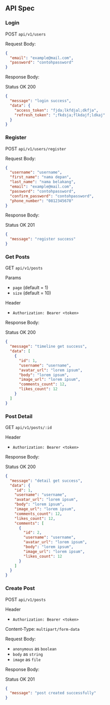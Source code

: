 ## API Spec

### Login

POST `api/v1/users`

Request Body:

```json
{
  "email": "example@mail.com",
  "password": "contohpassword"
}
```

Response Body:

Status OK 200

```json
{
  "message": "login success",
  "data": {
    "access_token": "fjda;lkfdjal;dkfja",
    "refresh_token": ";fkdsja;flkdajf;ldkaj"
  }
}
```

### Register

POST `api/v1/users/register`

Request Body:

```json
{
  "username": "username",
  "first_name": "nama depan",
  "last_name": "nama belakang",
  "email": "example@mail.com",
  "password": "contohpassword",
  "confirm_password": "contohpassword",
  "phone_number": "0812345678"
}
```

Response Body:

Status OK 201

```json
{
  "message": "register success"
}
```

### Get Posts

GET `api/v1/posts`

Params

- `page` (default = 1)
- `size` (default = 10)

Header

- `Authorization: Bearer <token>`

Response Body:

Status OK 200

```json
{
  "message": "timeline get success",
  "data": [
    {
      "id": 1,
      "username": "username",
      "avatar_url": "lorem ipsum",
      "body": "lorem ipsum",
      "image_url": "lorem ipsum",
      "comments_count": 12, 
      "likes_count": 12
    }
  ]
}
```

### Post Detail

GET `api/v1/posts/:id`

Header

- `Authorization: Bearer <token>`

Response Body:

Status OK 200

```json
{
  "message": "detail get success",
  "data": {
    "id": 1,
    "username": "username",
    "avatar_url": "lorem ipsum",
    "body": "lorem ipsum",
    "image_url": "lorem ipsum",
    "comments_count": 12,
    "likes_count": 12,
    "comments": [
      {
        "id": 2,
        "username": "username",
        "avatar_url": "lorem ipsum",
        "body": "lorem ipsum",
        "image_url": "lorem ipsum",
        "likes_count": 12
      }
    ]
  }
}
```

### Create Post

POST `api/v1/posts`

Header

- `Authorization: Bearer <token>`

Content-Type: `multipart/form-data`

Request Body:

- `anonymous` as `boolean`
- `body` as `string`
- `image` as `file`

Response Body:

Status OK 201

```json
{
  "message": "post created successfully"
}
```